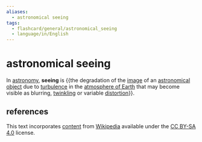 ```yaml
---
aliases:
  - astronomical seeing
tags:
  - flashcard/general/astronomical_seeing
  - language/in/English
---
```


# astronomical seeing

In [astronomy](astronomy.md), __seeing__ is {{the degradation of the [image](image.md) of an [astronomical object](astronomical%20object.md) due to [turbulence](turbulence.md) in the [atmosphere of Earth](atmosphere%20of%20Earth.md) that may become visible as blurring, [twinkling](twinkling.md) or variable [distortion](distortion%20(optics).md)}}. <!--SR:!2024-09-20,41,290-->

## references

This text incorporates [content](https://en.wikipedia.org/wiki/astronomical_seeing) from [Wikipedia](Wikipedia.md) available under the [CC BY-SA 4.0](https://creativecommons.org/licenses/by-sa/4.0/) license.

